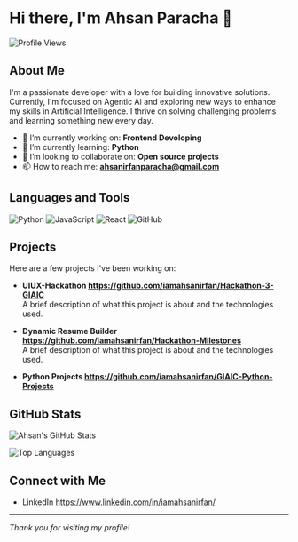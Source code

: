 # Hi there, I'm Ahsan Paracha 👋

![Profile Views](https://gpvc.arturio.dev/iamahsanirfan)

## About Me

I'm a passionate developer with a love for building innovative solutions. Currently, I'm focused on Agentic Ai and exploring new ways to enhance my skills in Artificial Intelligence. I thrive on solving challenging problems and learning something new every day.

- 🔭 I’m currently working on: **Frontend Devoloping**
- 🌱 I’m currently learning: **Python**
- 👯 I’m looking to collaborate on: **Open source projects**
- 📫 How to reach me: **ahsanirfanparacha@gmail.com**

## Languages and Tools

![Python](https://img.shields.io/badge/Python-3776AB?style=for-the-badge&logo=python&logoColor=white)
![JavaScript](https://img.shields.io/badge/JavaScript-F7DF1E?style=for-the-badge&logo=javascript&logoColor=black)
![React](https://img.shields.io/badge/React-20232A?style=for-the-badge&logo=react&logoColor=61DAFB)
![GitHub](https://img.shields.io/badge/GitHub-181717?style=for-the-badge&logo=github&logoColor=white)
<!-- Add more badges as needed -->

## Projects

Here are a few projects I've been working on:

- **UIUX-Hackathon https://github.com/iamahsanirfan/Hackathon-3-GIAIC**  
  A brief description of what this project is about and the technologies used.

- **Dynamic Resume Builder https://github.com/iamahsanirfan/Hackathon-Milestones**  
  A brief description of what this project is about and the technologies used.

- **Python Projects https://github.com/iamahsanirfan/GIAIC-Python-Projects**  

## GitHub Stats

![Ahsan's GitHub Stats](https://github-readme-stats.vercel.app/api?username=iamahsanirfan&show_icons=true&theme=radical)

![Top Languages](https://github-readme-stats.vercel.app/api/top-langs/?username=iamahsanirfan&layout=compact)

## Connect with Me

- LinkedIn https://www.linkedin.com/in/iamahsanirfan/

---

*Thank you for visiting my profile!*
